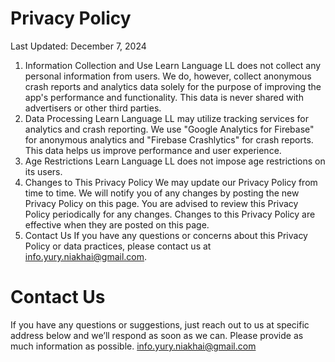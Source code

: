 # Privacy Policy

Last Updated: December 7, 2024
1. Information Collection and Use
Learn Language LL does not collect any personal information from users. We do, however, collect anonymous crash reports and analytics data solely for the purpose of improving the app's performance and functionality. This data is never shared with advertisers or other third parties.
2. Data Processing
Learn Language LL may utilize tracking services for analytics and crash reporting. We use "Google Analytics for Firebase" for anonymous analytics and "Firebase Crashlytics" for crash reports. This data helps us improve performance and user experience.
3. Age Restrictions
Learn Language LL does not impose age restrictions on its users.
4. Changes to This Privacy Policy
We may update our Privacy Policy from time to time. We will notify you of any changes by posting the new Privacy Policy on this page. You are advised to review this Privacy Policy periodically for any changes. Changes to this Privacy Policy are effective when they are posted on this page.
5. Contact Us
If you have any questions or concerns about this Privacy Policy or data practices, please contact us at [info.yury.niakhai@gmail.com](mailto:info.yury.niakhai@gmail.com?subject=Support%20Learn%20Language).

# Contact Us

If you have any questions or suggestions, just reach out to us at specific address below and we’ll respond as soon as we can. Please provide as much information as possible.
[info.yury.niakhai@gmail.com](mailto:info.yury.niakhai@gmail.com?subject=Support%20Learn%20Language)
